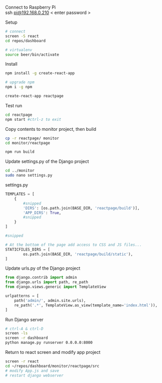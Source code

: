 Connect to Raspberry Pi  
ssh pi@192.168.0.210 < enter password >  

Setup
```bash
# connect
screen -S react
cd repos/dashboard

# virtualenv
source beer/bin/activate
```

Install
```bash
npm install -g create-react-app

# upgrade npm
npm i -g npm

create-react-app reactpage
```

Test run
```bash
cd reactpage
npm start #ctrl-z to exit
```

Copy contents to monitor project, then build
```bash
cp -r reactpage/ monitor
cd monitor/reactpage

npm run build
```

Update settings.py of the Django project
```bash
cd ../monitor
sudo nano settings.py
```

settings.py
```python
TEMPLATES = [
    { 
        #snipped
        'DIRS': [os.path.join(BASE_DIR, 'reactpage/build')],
        'APP_DIRS': True,
        #snipped
    }
]

#snipped

# At the bottom of the page add access to CSS and JS files...
STATICFILES_DIRS = [
        os.path.join(BASE_DIR, 'reactpage/build/static'),
]

```

Update urls.py of the Django project
```python
from django.contrib import admin
from django.urls import path, re_path 
from django.views.generic import TemplateView

urlpatterns = [
    path('admin/', admin.site.urls),
    re_path('.*', TemplateView.as_view(template_name='index.html')),
]
```

Run Django server
```bash
# ctrl-A & ctrl-D
screen -ls
screen -r dashboard
python manage.py runserver 0.0.0.0:8000
```

Return to react screen and modify app project
```bash
screen -r react
cd ~/repos/dashboard/monitor/reactpage/src
# modify App.js and save
# restart django webserver
```








